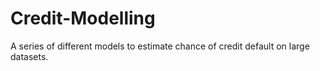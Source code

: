 # Credit-Modelling
A series of different models to estimate chance of credit default on large datasets.
